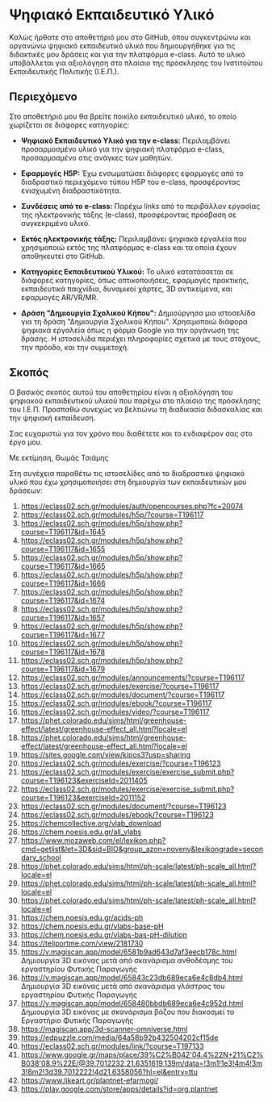 # Ψηφιακό Εκπαιδευτικό Υλικό 

Καλώς ήρθατε στο αποθετήριό μου στο GitHub, όπου συγκεντρώνω και οργανώνω ψηφιακό εκπαιδευτικό υλικό που δημιουργήθηκε για τις διδακτικές μου δράσεις και για 
την πλατφόρμα e-class. 
Αυτό το υλικό υποβάλλεται για αξιολόγηση στο πλαίσιο της πρόσκλησης του Ινστιτούτου Εκπαιδευτικής Πολιτικής (Ι.Ε.Π.).

## Περιεχόμενο

Στο αποθετήριό μου θα βρείτε ποικίλο εκπαιδευτικό υλικό, το οποίο χωρίζεται σε διάφορες κατηγορίες:

- **Ψηφιακό Εκπαιδευτικό Υλικό για την e-class:** Περιλαμβάνει προσαρμοσμένο υλικό για την ψηφιακή πλατφόρμα e-class, προσαρμοσμένο στις ανάγκες των μαθητών.

- **Εφαρμογές H5P:** Έχω ενσωματώσει διάφορες εφαρμογές από το διαδραστικό περιεχόμενο τύπου H5P του e-class, προσφέροντας ενισχυμένη διαδραστικότητα.

- **Συνδέσεις από το e-class:** Παρέχω links από το περιβάλλον εργασίας της ηλεκτρονικής τάξης (e-class), προσφέροντας πρόσβαση σε συγκεκριμένο υλικό.

- **Εκτός ηλεκτρονικής τάξης:** Περιλαμβάνει ψηφιακά εργαλεία που χρησιμοποιώ εκτός της πλατφόρμας e-class και τα οποία έχουν αποθηκευτεί στο GitHub.

- **Κατηγορίες Εκπαιδευτικού Υλικού:** Το υλικό κατατάσσεται σε διάφορες κατηγορίες, όπως οπτικοποιήσεις, εφαρμογές πρακτικής, εκπαιδευτικά παιχνίδια, 
δυναμικοί χάρτες, 3D αντικείμενα, και εφαρμογές AR/VR/MR.

- **Δράση "Δημιουργία Σχολικού Κήπου":** Δημιούργησα μια ιστοσελίδα για τη δράση "Δημιουργία Σχολικού Κήπου". Χρησιμοποιώ διάφορα ψηφιακά εργαλεία όπως η φόρμα Google για την οργάνωση της δράσης. 
Η ιστοσελίδα περιέχει πληροφορίες σχετικά με τους στόχους, την πρόοδο, και την συμμετοχή.

## Σκοπός

Ο βασικός σκοπός αυτού του αποθετηρίου είναι η αξιολόγηση του ψηφιακού εκπαιδευτικού υλικού που παρέχω στο πλαίσιο της πρόσκλησης του Ι.Ε.Π. Προσπαθώ συνεχώς να βελτιώνω τη διαδικασία διδασκαλίας και την ψηφιακή εκπαίδευση.

Σας ευχαριστώ για τον χρόνο που διαθέτετε και το ενδιαφέρον σας στο έργο μου.

Με εκτίμηση,
Θωμάς Τσιάμης

Στη συνέχεια παραθέτω τις ιστοσελίδες από το διαδραστικό ψηφιακό υλικό που έχω χρησιμοποιήσει στη δημιουργία των εκπαιδευτικών μου δράσεων:

1) https://eclass02.sch.gr/modules/auth/opencourses.php?fc=20074
2) https://eclass02.sch.gr/modules/h5p/?course=T196117
3) https://eclass02.sch.gr/modules/h5p/show.php?course=T196117&id=1645
4) https://eclass02.sch.gr/modules/h5p/show.php?course=T196117&id=1655
5) https://eclass02.sch.gr/modules/h5p/show.php?course=T196117&id=1665
6) https://eclass02.sch.gr/modules/h5p/show.php?course=T196117&id=1666
7) https://eclass02.sch.gr/modules/h5p/show.php?course=T196117&id=1674
8) https://eclass02.sch.gr/modules/h5p/show.php?course=T196117&id=1657
9) https://eclass02.sch.gr/modules/h5p/show.php?course=T196117&id=1677
10) https://eclass02.sch.gr/modules/h5p/show.php?course=T196117&id=1678 
11) https://eclass02.sch.gr/modules/h5p/show.php?course=T196117&id=1679
12) https://eclass02.sch.gr/modules/announcements/?course=T196117
13) https://eclass02.sch.gr/modules/exercise/?course=T196117
14) https://eclass02.sch.gr/modules/document/?course=T196117
15) https://eclass02.sch.gr/modules/ebook/?course=T196117
16) https://eclass02.sch.gr/modules/video/?course=T196117
17) https://phet.colorado.edu/sims/html/greenhouse-effect/latest/greenhouse-effect_all.html?locale=el
18) https://phet.colorado.edu/sims/html/greenhouse-effect/latest/greenhouse-effect_all.html?locale=el
19) https://sites.google.com/view/kipos3?usp=sharing
20) https://eclass02.sch.gr/modules/exercise/?course=T196123
21) https://eclass02.sch.gr/modules/exercise/exercise_submit.php?course=T196123&exerciseId=2011405
22) https://eclass02.sch.gr/modules/exercise/exercise_submit.php?course=T196123&exerciseId=2011152
23) https://eclass02.sch.gr/modules/document/?course=T196123
24) https://eclass02.sch.gr/modules/ebook/?course=T196123
25) https://chemcollective.org/vlab_download
26) https://chem.noesis.edu.gr/all_vlabs
27) https://www.mozaweb.com/el/lexikon.php?cmd=getlist&let=3D&sid=BIO&group_azon=noveny&lexikongrade=secondary_school
28) https://phet.colorado.edu/sims/html/ph-scale/latest/ph-scale_all.html?locale=el
29) https://phet.colorado.edu/sims/html/ph-scale/latest/ph-scale_all.html?locale=el
30) https://phet.colorado.edu/sims/html/ph-scale/latest/ph-scale_all.html?locale=el
31) https://chem.noesis.edu.gr/acids-ph
32) https://chem.noesis.edu.gr/vlabs-base-pH
33) https://chem.noesis.edu.gr/vlabs-bas-pH-dilution
34) https://teliportme.com/view/2181730
35) https://v.magiscan.app/model/6581b9ad643d7af3eecb178c.html Δημιουργία 3D εικόνας μετά από σκανάρισμα ανθοδέσμης του εργαστηρίου Φυτικής Παραγωγής
36) https://v.magiscan.app/model/65843c23db689eca6e4c8db4.html Δημιουργία 3D εικόνας μετά από σκανάρισμα γλάστρας του εργαστηρίου Φυτικής Παραγωγής
37) https://v.magiscan.app/model/658480bbdb689eca6e4c952d.html Δημιουργία 3D εικόνας με σκανάρισμα βάζου που διακοσμεί το Εργαστήριο Φυτικής Παραγωγής 
38) https://magiscan.app/3d-scanner-omniverse.html
39) https://edpuzzle.com/media/64a58b92b432504202cf15de
40) https://eclass02.sch.gr/modules/link/?course=T197133
41) https://www.google.gr/maps/place/39%C2%B042'04.4%22N+21%C2%B038'08.9%22E/@39.7012232,21.6351619,139m/data=!3m1!1e3!4m4!3m3!8m2!3d39.7012222!4d21.6358056?hl=el&entry=ttu
42) https://www.likeart.gr/plantnet-efarmogi/
43) https://play.google.com/store/apps/details?id=org.plantnet
